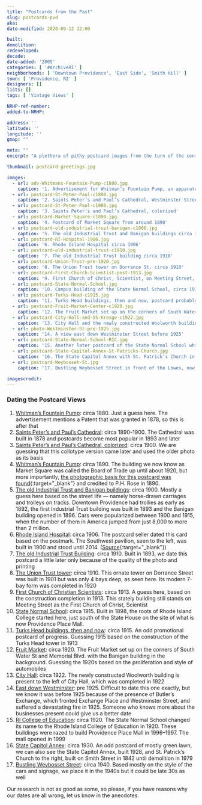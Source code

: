 ```yaml
---
title: "Postcards from the Past"
slug: postcards-pvd
aka: 
date-modified: 2020-09-12 12:00

built: 
demolition: 
redeveloped: 
decade:
date-added: '2005'
categories: [ '#ArchiveRI' ]
neighborhoods: [ 'Downtown Providence', 'East Side', 'Smith Hill' ]
town: [ 'Providence, RI' ]
designers: []
lists: []
tags: [ 'Vintage Views' ]

NRHP-ref-number:
added-to-NRHP:

address: ''
latitude: ''
longitude: ''
gmap: ""

meta: ""
excerpt: "A plethora of pithy postcard images from the turn of the century."

thumbnail: postcard-greetings.jpg

images:
  - url: adv-Whitmans-Fountain-Pump-c1880.jpg
    caption: '1. Advertisement for Whitman’s Fountain Pump, an apparatus attached to a wooden bucket, guessing 1880s. Josiah A. Whitman, Sole Proprietor and Manufacturer, 128 North Main Street.'
  - url: postcard-St-Peter-Paul-c1890.jpg
    caption: '2. Saints Peter’s and Paul’s Cathedral, Westminster Street, circa 1890'
  - url: postcard-St-Peter-Paul-c1900.jpg
    caption: '3. Saints Peter’s and Paul’s Cathedral, colorized'
  - url: postcard-Market-Square-c1890.jpg
    caption: '4. Postcard of Market Square from around 1890'
  - url: postcard-old-industrial-trust-banigan-c1900.jpg
    caption: '5. The old Industrial Trust and Banigan buildings circa 1900'
  - url: postcard-RI-Hospital-1906.jpg
    caption: '6. Rhode Island Hospital circa 1906'
  - url: postcard-old-industrial-trust-c1910.jpg
    caption: '7. The old Industrial Trust building circa 1910'
  - url: postcard-Union-Trust-pre-1920.jpg
    caption: '8. The Union Trust tower on Dorrance St. circa 1910'
  - url: postcard-First-Church-Scientist-post-1913.jpg
    caption: '9. First Church of Christ, Scientist, on Meeting Street, circa 1913'
  - url: postcard-State-Normal-School.jpg
    caption: '10. Campus building of the State Normal School, circa 1915'
  - url: postcard-Turks-Head-c1915.jpg
    caption: '11. Turks Head buildings, then and now, postcard probably 1915'
  - url: postcard-Fruit-Market-Center-c1920.jpg
    caption: '12. The Fruit Market set up on the corners of South Water St and Memorial Blvd., circa 1920'
  - url: postcard-City-Hall-and-SS-Kresge-c1922.jpg
    caption: '13. City Hall and the newly constructed Woolworth building, circa 1922'
  - url: photo-Westminster-St-pre-1925.jpg
    caption: '14. A view east down Westminster Street before 1925'
  - url: postcard-State-Normal-School-RIC.jpg
    caption: '15. Another later postcard of the State Normal School which changed its name to RI College of Education in 1920'
  - url: postcard-State-Capitol-Annex-St-Patricks-Church.jpg
    caption: '16. The State Capitol Annex with St. Patrick’s Church in the background, Smith Street, circa 1930'
  - url: postcard-Weybosset-St.jpg
    caption: '17. Bustling Weybosset Street in front of the Lowes, now PPAC. From the cars alone we guess 1940s.'

imagescredit: 
---
```


### Dating the Postcard Views

1. [Whitman’s Fountain Pump](#photo-1): circa 1880. Just a guess here. The advertisement mentions a Patent that was granted in 1878, so this is after that
1. [Saints Peter’s and Paul’s Cathedral](#photo-2): circa 1890–1900. The Cathedral was built in 1878 and postcards become most popular in 1893 and later 
1. [Saints Peter’s and Paul’s Cathedral, colorized](#photo-3): circa 1900. We are guessing that this <def title="A printing process for early postcards using a gelatin surface that hardened into a network of fine cracks and were often hand-colored">collotype</def> version came later and used the older photo as its basis
1. [Whitman’s Fountain Pump](#photo-4): circa 1890. The building we now know as Market Square was called the Board of Trade up until about 1920, but more importantly, [the photographic basis for this postcard was found](//quahogannex.wordpress.com/2013/05/14/images-of-market-house-and-market-square-providence-ri/){:target="_blank"} and credited to P.H. Rose in 1890.
1. [The old Industrial Trust and Banigan buildings](#photo-5): circa 1900. Mostly a guess here based on the street life — namely horse-drawn carriages and trolleys on tracks. Downtown Providence had trollies as early as 1892, the first Industrial Trust building was built in 1893 and the Banigan building opened in 1896. Cars were popularized between 1900 and 1915, when the number of them in America jumped from just 8,000 to more than 2 million.
1. [Rhode Island Hospital](#photo-6): circa 1906. The postcard seller dated this card based on the postmark. The Southwest pavilion, seen to the left, was built in 1900 and stood until 2014. ([Source](//guide.ppsri.org/property/rhode-island-hospital-southwest-pavilion){:target="_blank"})
1. [The old Industrial Trust Building](#photo-7): circa 1910. Built in 1893, we date this postcard a little later only because of the quality of the photo and printing
1. [The Union Trust tower](#photo-8): circa 1910. This ornate tower on Dorrance Street was built in 1901 but was only 4 bays deep, as seen here. Its modern 7-bay form was completed in 1920
1. [First Church of Christian Scientists](#photo-9): circa 1913. A guess here, based on the construction completion in 1913. This stately building still stands on Meeting Street as the First Church of Christ, Scientist
1. [State Normal School](#photo-10): circa 1915. Built in 1898, the roots of Rhode Island College started here, just south of the State House on the site of what is now Providence Place Mall. 
1. [Turks Head buildings, then and now](#photo-11): circa 1915. An odd promotional postcard of progress. Guessing 1915 based on the construction of the Turks Head tower in 1913
1. [Fruit Market](#photo-12): circa 1920. The Fruit Market set up on the corners of South Water St and Memorial Blvd. with the Banigan building in the background. Guessing the 1920s based on the proliferation and style of automobiles
1. [City Hall](#photo-13): circa 1922. The newly constructed Woolworth building is present to the left of City Hall, which was completed in 1922
1. [East down Westminster](#photo-14): pre 1925. Difficult to date this one exactly, but we know it was before 1925 because of the presence of Butler’s Exchange, which fronted Exchange Place and Westminster Street, and suffered a devastating fire in 1925. Someone who knows more about the businesses present could give us a better date
1. [RI College of Education](#photo-15): circa 1920. The State Normal School changed its name to the Rhode Island College of Education in 1920. These buildings were razed to build Providence Place Mall in 1996–1997. The mall opened in 1999
1. [State Capitol Annex](#photo-16): circa 1930. An odd postcard of mostly green lawn, we can also see the State Capitol Annex, built 1928, and St. Patrick’s Church to the right, built on Smith Street in 1842 until demolition in 1979
1. [Bustling Weybosset Street](#photo-17): circa 1940. Based mostly on the style of the cars and signage, we place it in the 1940s but it could be late 30s as well

Our research is not as good as some, so please, if you have reasons why our dates are all wrong, let us know in the anecdotes.
